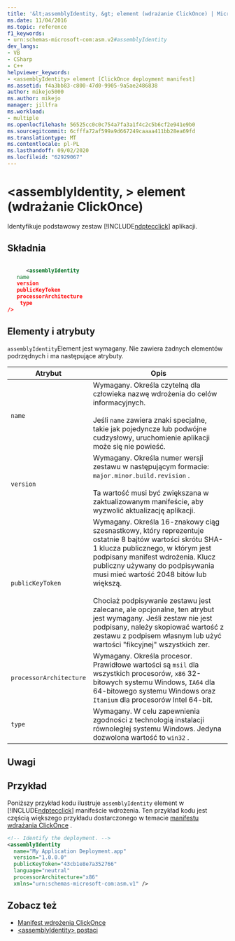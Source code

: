 ```yaml
---
title: '&lt;assemblyIdentity, &gt; element (wdrażanie ClickOnce) | Microsoft Docs'
ms.date: 11/04/2016
ms.topic: reference
f1_keywords:
- urn:schemas-microsoft-com:asm.v2#assemblyIdentity
dev_langs:
- VB
- CSharp
- C++
helpviewer_keywords:
- <assemblyIdentity> element [ClickOnce deployment manifest]
ms.assetid: f4a3bb83-c800-47d0-9905-9a5ae2486838
author: mikejo5000
ms.author: mikejo
manager: jillfra
ms.workload:
- multiple
ms.openlocfilehash: 56525cc0c0c754a7fa3a1f4c2c5b6cf2e941e9b0
ms.sourcegitcommit: 6cfffa72af599a9d667249caaaa411bb28ea69fd
ms.translationtype: MT
ms.contentlocale: pl-PL
ms.lasthandoff: 09/02/2020
ms.locfileid: "62929067"
---
```

# <a name="ltassemblyidentitygt-element-clickonce-deployment"></a>&lt;assemblyIdentity, &gt; element (wdrażanie ClickOnce)
Identyfikuje podstawowy zestaw [!INCLUDE[ndptecclick](../deployment/includes/ndptecclick_md.md)] aplikacji.

## <a name="syntax"></a>Składnia

```xml

      <assemblyIdentity  
   name 
   version
   publicKeyToken
   processorArchitecture
    type
/>
```

## <a name="elements-and-attributes"></a>Elementy i atrybuty
 `assemblyIdentity`Element jest wymagany. Nie zawiera żadnych elementów podrzędnych i ma następujące atrybuty.

|Atrybut|Opis|
|---------------|-----------------|
|`name`|Wymagany. Określa czytelną dla człowieka nazwę wdrożenia do celów informacyjnych.<br /><br /> Jeśli `name` zawiera znaki specjalne, takie jak pojedyncze lub podwójne cudzysłowy, uruchomienie aplikacji może się nie powieść.|
|`version`|Wymagany. Określa numer wersji zestawu w następującym formacie: `major.minor.build.revision` .<br /><br /> Ta wartość musi być zwiększana w zaktualizowanym manifeście, aby wyzwolić aktualizację aplikacji.|
|`publicKeyToken`|Wymagany. Określa 16-znakowy ciąg szesnastkowy, który reprezentuje ostatnie 8 bajtów wartości skrótu SHA-1 klucza publicznego, w którym jest podpisany manifest wdrożenia. Klucz publiczny używany do podpisywania musi mieć wartość 2048 bitów lub większą.<br /><br /> Chociaż podpisywanie zestawu jest zalecane, ale opcjonalne, ten atrybut jest wymagany. Jeśli zestaw nie jest podpisany, należy skopiować wartość z zestawu z podpisem własnym lub użyć wartości "fikcyjnej" wszystkich zer.|
|`processorArchitecture`|Wymagany. Określa procesor. Prawidłowe wartości są `msil` dla wszystkich procesorów, `x86` 32-bitowych systemu Windows, `IA64` dla 64-bitowego systemu Windows oraz `Itanium` dla procesorów Intel 64-bit.|
|`type`|Wymagany. W celu zapewnienia zgodności z technologią instalacji równoległej systemu Windows. Jedyna dozwolona wartość to `win32` .|

## <a name="remarks"></a>Uwagi

## <a name="example"></a>Przykład
 Poniższy przykład kodu ilustruje `assemblyIdentity` element w [!INCLUDE[ndptecclick](../deployment/includes/ndptecclick_md.md)] manifeście wdrożenia. Ten przykład kodu jest częścią większego przykładu dostarczonego w temacie [manifestu wdrażania ClickOnce](../deployment/clickonce-deployment-manifest.md) .

```xml
<!-- Identify the deployment. -->
<assemblyIdentity
  name="My Application Deployment.app"
  version="1.0.0.0"
  publicKeyToken="43cb1e8e7a352766"
  language="neutral"
  processorArchitecture="x86"
  xmlns="urn:schemas-microsoft-com:asm.v1" />
```

## <a name="see-also"></a>Zobacz też
- [Manifest wdrożenia ClickOnce](../deployment/clickonce-deployment-manifest.md)
- [\<assemblyIdentity> postaci](../deployment/assemblyidentity-element-clickonce-application.md)